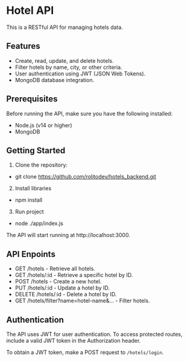 # Hotel API

This is a RESTful API for managing hotels data.

## Features

- Create, read, update, and delete hotels.
- Filter hotels by name, city, or other criteria.
- User authentication using JWT (JSON Web Tokens).
- MongoDB database integration.

## Prerequisites

Before running the API, make sure you have the following installed:

- Node.js (v14 or higher)
- MongoDB

## Getting Started

1. Clone the repository:

  - git clone https://github.com/rolitodev/hotels_backend.git

2. Install libraries
    
  - npm install

3. Run project

  - node ./app/index.js

The API will start running at http://localhost:3000.

## API Enpoints

- GET /hotels - Retrieve all hotels.
- GET /hotels/:id - Retrieve a specific hotel by ID.
- POST /hotels - Create a new hotel.
- PUT /hotels/:id - Update a hotel by ID.
- DELETE /hotels/:id - Delete a hotel by ID.
- GET /hotels/filter?name=hotel-name&... - Filter hotels.

## Authentication
The API uses JWT for user authentication. To access protected routes, include a valid JWT token in the Authorization header.

To obtain a JWT token, make a POST request to `/hotels/login`.